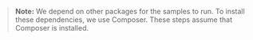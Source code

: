 > **Note:** We depend on other packages for the samples to run. To install these dependencies, we use Composer. These steps assume that Composer is installed.
